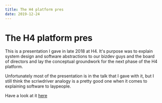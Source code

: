 ```yaml
---
title: The H4 platform pres
date: 2019-12-24
---
```


# The H4 platform pres

This is a presentation I gave in late 2018 at H4. It's purpose was to explain system design and software abstractions to our bizdev guys and the board of directors and lay the conceptual groundwork for the next phase of the H4 platform.

Unfortunately most of the presentation is in the talk that I gave with it, but I still think the scriwdriver analogy is a pretty good one when it comes to explaining software to laypeople.

Have a look at it [here](extras/h4-platform)
